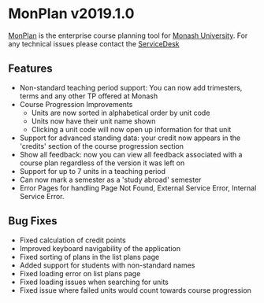 # **MonPlan v2019.1.0**

[MonPlan](https://monplan.apps.monash.edu/) is the enterprise course planning tool for [Monash University](https://monash.edu/). For any technical issues please contact the [ServiceDesk](https://servicedeskonline.monash.edu/)


##  **Features**
* Non-standard teaching period support: You can now add trimesters, terms and any other TP offered at Monash
* Course Progression Improvements
	* Units are now sorted in alphabetical order by unit code
	* Units now have their unit name shown
  * Clicking a unit code will now open up information for that unit
* Support for advanced standing data: your credit now appears in the 'credits' section of the course progression section
* Show all feedback: now you can view all feedback associated with a course plan regardless of the version it was left on
* Support for up to 7 units in a teaching period
* Can now mark a semester as a 'study abroad' semester
* Error Pages for handling Page Not Found, External Service Error, Internal Service Error.

##  **Bug Fixes**
* Fixed calculation of credit points
* Improved keyboard navigability of the application
* Fixed sorting of plans in the list plans page
* Added support for students with non-standard names
* Fixed loading error on list plans page
* Fixed loading issues when searching for units
* Fixed issue where failed units would count towards course progression
